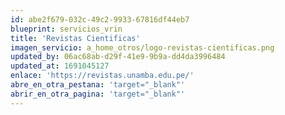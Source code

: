 ```yaml
---
id: abe2f679-032c-49c2-9933-67816df44eb7
blueprint: servicios_vrin
title: 'Revistas Cientificas'
imagen_servicio: a_home_otros/logo-revistas-cientificas.png
updated_by: 06ac68ab-d29f-41e9-9b9a-dd4da3996484
updated_at: 1691045127
enlace: 'https://revistas.unamba.edu.pe/'
abre_en_otra_pestana: 'target="_blank"'
abrir_en_otra_pagina: 'target="_blank"'
---
```

